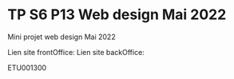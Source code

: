 # TP S6 P13 Web design Mai 2022
 Mini projet web design Mai 2022


Lien site frontOffice: 
Lien site backOffice:

ETU001300
